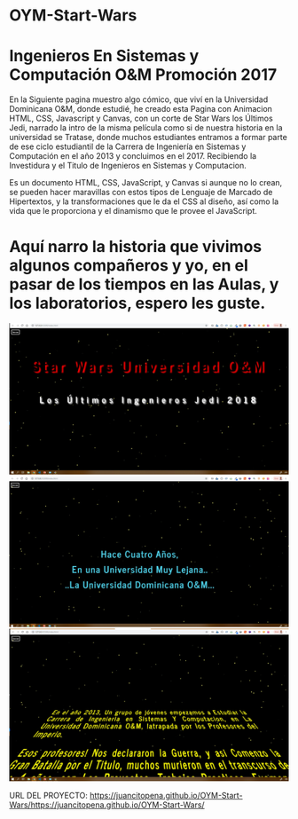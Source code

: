 # OYM-Start-Wars
# Ingenieros En Sistemas y Computación O&amp;M Promoción 2017

En la Siguiente pagina muestro algo cómico, que viví en la Universidad Dominicana O&M, donde estudié, he creado esta Pagina con Animacion HTML, CSS, Javascript y Canvas, con un corte de Star Wars los Últimos Jedi, narrado la intro de la misma película como si de nuestra historia en la universidad se Tratase, donde muchos estudiantes entramos a formar parte de ese ciclo estudiantil de la Carrera de Ingeniería en Sistemas y Computación en el año 2013 y concluimos en el 2017. Recibiendo la Investidura y el Titulo de Ingenieros en Sistemas y Computacion.

Es un documento HTML, CSS, JavaScript, y Canvas si aunque no lo crean, se pueden hacer maravillas con estos tipos de Lenguaje de Marcado de Hipertextos, y la transformaciones que le da el CSS al diseño, así como la vida que le proporciona y el dinamismo que le provee el JavaScript. 

# Aquí narro la historia que vivimos algunos compañeros y yo, en el pasar de los tiempos en las Aulas, y los laboratorios, espero les guste.

![](img/Start%20Wars%20OYM-1.jpg)
![](img/Start%20Wars%20OYM-2.jpg)
![](img/Start%20Wars%20OYM-3.jpg)


URL DEL PROYECTO: https://juancitopena.github.io/OYM-Start-Wars/https://juancitopena.github.io/OYM-Start-Wars/
